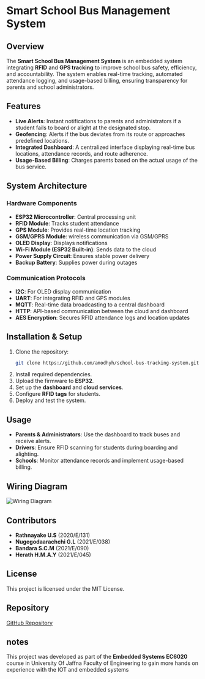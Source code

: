 # Smart School Bus Management System

## Overview
The **Smart School Bus Management System** is an embedded system integrating **RFID** and **GPS tracking** to improve school bus safety, efficiency, and accountability. The system enables real-time tracking, automated attendance logging, and usage-based billing, ensuring transparency for parents and school administrators.

## Features
- **Live Alerts**: Instant notifications to parents and administrators if a student fails to board or alight at the designated stop.
- **Geofencing**: Alerts if the bus deviates from its route or approaches predefined locations.
- **Integrated Dashboard**: A centralized interface displaying real-time bus locations, attendance records, and route adherence.
- **Usage-Based Billing**: Charges parents based on the actual usage of the bus service.

## System Architecture
### **Hardware Components**
- **ESP32 Microcontroller**: Central processing unit
- **RFID Module**: Tracks student attendance
- **GPS Module**: Provides real-time location tracking
- **GSM/GPRS Module**: wireless communication via GSM/GPRS
- **OLED Display**: Displays notifications
- **Wi-Fi Module (ESP32 Built-in)**: Sends data to the cloud
- **Power Supply Circuit**: Ensures stable power delivery
- **Backup Battery**: Supplies power during outages

### **Communication Protocols**
- **I2C**: For OLED display communication
- **UART**: For integrating RFID and GPS modules
- **MQTT**: Real-time data broadcasting to a central dashboard
- **HTTP**: API-based communication between the cloud and dashboard
- **AES Encryption**: Secures RFID attendance logs and location updates

## Installation & Setup
1. Clone the repository:
   ```sh
   git clone https://github.com/amodhyh/school-bus-tracking-system.git
   ```
2. Install required dependencies.
3. Upload the firmware to **ESP32**.
4. Set up the **dashboard** and **cloud services**.
5. Configure **RFID tags** for students.
6. Deploy and test the system.

## Usage
- **Parents & Administrators**: Use the dashboard to track buses and receive alerts.
- **Drivers**: Ensure RFID scanning for students during boarding and alighting.
- **Schools**: Monitor attendance records and implement usage-based billing.

## Wiring Diagram
![Wiring Diagram](https://github.com/user-attachments/assets/8d49ca01-cbd5-48ba-b8ba-bb224206bbc3)


## Contributors
- **Rathnayake U.S** (2020/E/131)
- **Nugegodaarachchi G.L** (2021/E/038)
- **Bandara S.C.M** (2021/E/090)
- **Herath H.M.A.Y** (2021/E/045)

## License
This project is licensed under the MIT License.

## Repository
[GitHub Repository](https://github.com/amodhyh/school-bus-tracking-system.git)

## notes 
This project was developed as part of the **Embedded Systems EC6020** course in University Of Jaffna Faculty of Engineering to gain more hands on experience with the IOT and embedded systems
